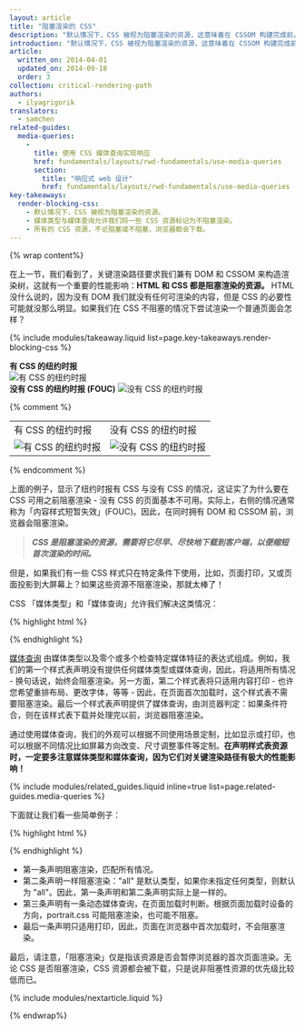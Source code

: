 ```yaml
---
layout: article
title: "阻塞渲染的 CSS"
description: "默认情况下，CSS 被视为阻塞渲染的资源，这意味着在 CSSOM 构建完成前，浏览器会暂停渲染任何已处理的内容。确保精减你的 CSS，尽快传送它，并使用媒体类型与媒体查询来解除阻塞。"
introduction: "默认情况下，CSS 被视为阻塞渲染的资源，这意味着在 CSSOM 构建完成前，浏览器会暂停渲染任何已处理的内容。确保精减你的 CSS，尽快传送它，并使用媒体类型与媒体查询来解除阻塞。"
article:
  written_on: 2014-04-01
  updated_on: 2014-09-18
  order: 3
collection: critical-rendering-path
authors:
  - ilyagrigorik
translators:
  - samchen
related-guides:
  media-queries:
    -
      title: 使用 CSS 媒体查询实现响应
      href: fundamentals/layouts/rwd-fundamentals/use-media-queries
      section:
        title: "响应式 web 设计"
        href: fundamentals/layouts/rwd-fundamentals/use-media-queries
key-takeaways:
  render-blocking-css:
    - 默认情况下，CSS 被视为阻塞渲染的资源。
    - 媒体类型与媒体查询允许我们将一些 CSS 资源标记为不阻塞渲染。
    - 所有的 CSS 资源，不论阻塞或不阻塞，浏览器都会下载。
---
```


{% wrap content%}

<style>
  img, video, object {
    max-width: 100%;
  }

  img.center {
    display: block;
    margin-left: auto;
    margin-right: auto;
  }
</style>


在上一节，我们看到了，关键渲染路径要求我们兼有 DOM 和 CSSOM 来构造渲染树，这就有一个重要的性能影响：**HTML 和 CSS 都是阻塞渲染的资源。** HTML 没什么说的，因为没有 DOM 我们就没有任何可渲染的内容，但是 CSS 的必要性可能就没那么明显。如果我们在 CSS 不阻塞的情况下尝试渲染一个普通页面会怎样？

{% include modules/takeaway.liquid list=page.key-takeaways.render-blocking-css %}

<div class="clear">
  <div class="g--half">
    <b>有 CSS 的纽约时报</b>
    <img class="center" src="images/nytimes-css-device.png" alt="有 CSS 的纽约时报">

  </div>

  <div class="g--half g--last">
    <b>没有 CSS 的纽约时报 (FOUC)</b>
    <img src="images/nytimes-nocss-device.png" alt="没有 CSS 的纽约时报">

  </div>
</div>

{% comment %}
<table>
<tr>
<td>有 CSS 的纽约时报</td>
<td>没有 CSS 的纽约时报</td>
</tr>
<tr>
<td><img src="images/nytimes-css-device.png" alt="有 CSS 的纽约时报" class="center"></td>
<td><img src="images/nytimes-nocss-device.png" alt="没有 CSS 的纽约时报" class="center"></td>
</tr>
</table>
{% endcomment %}

上面的例子，显示了纽约时报有 CSS 与没有 CSS 的情况，这证实了为什么要在 CSS 可用之前阻塞渲染 - 没有 CSS 的页面基本不可用。实际上，右侧的情况通常称为「内容样式短暂失效」(FOUC)。因此，在同时拥有 DOM 和 CSSOM 前，浏览器会阻塞渲染。

> **_CSS 是阻塞渲染的资源，需要将它尽早、尽快地下载到客户端，以便缩短首次渲染的时间。_**

但是，如果我们有一些 CSS 样式只在特定条件下使用，比如，页面打印，又或页面投影到大屏幕上？如果这些资源不阻塞渲染，那就太棒了！

CSS 「媒体类型」和「媒体查询」允许我们解决这类情况：

{% highlight html %}
<link href="style.css" rel="stylesheet">
<link href="print.css" rel="stylesheet" media="print">
<link href="other.css" rel="stylesheet" media="(min-width: 40em)">
{% endhighlight %}

[媒体查询]({{site.fundamentals}}/layouts/rwd-fundamentals/use-media-queries.html) 由媒体类型以及零个或多个检查特定媒体特征的表达式组成。例如，我们的第一个样式表声明没有提供任何媒体类型或媒体查询，因此，将适用所有情况 - 换句话说，始终会阻塞渲染。另一方面，第二个样式表将只适用内容打印 - 也许您希望重排布局、更改字体，等等 - 因此，在页面首次加载时，这个样式表不需要阻塞渲染。最后一个样式表声明提供了媒体查询，由浏览器判定：如果条件符合，则在该样式表下载并处理完以前，浏览器阻塞渲染。

通过使用媒体查询，我们的外观可以根据不同使用场景定制，比如显示或打印，也可以根据不同情况比如屏幕方向改变、尺寸调整事件等定制。**在声明样式表资源时，一定要多注意媒体类型和媒体查询，因为它们对关键渲染路径有极大的性能影响！**

{% include modules/related_guides.liquid inline=true list=page.related-guides.media-queries %}

下面就让我们看一些简单例子：

{% highlight html %}
<link href="style.css"    rel="stylesheet">
<link href="style.css"    rel="stylesheet" media="all">
<link href="portrait.css" rel="stylesheet" media="orientation:portrait">
<link href="print.css"    rel="stylesheet" media="print">
{% endhighlight %}

* 第一条声明阻塞渲染，匹配所有情况。
* 第二条声明一样阻塞渲染："all" 是默认类型，如果你未指定任何类型，则默认为 "all"。因此，第一条声明和第二条声明实际上是一样的。
* 第三条声明有一条动态媒体查询，在页面加载时判断。根据页面加载时设备的方向，portrait.css 可能阻塞渲染，也可能不阻塞。
* 最后一条声明只适用打印，因此，页面在浏览器中首次加载时，不会阻塞渲染。

最后，请注意，「阻塞渲染」仅是指该资源是否会暂停浏览器的首次页面渲染。无论 CSS 是否阻塞渲染，CSS 资源都会被下载，只是说非阻塞性资源的优先级比较低而已。

{% include modules/nextarticle.liquid %}

{% endwrap%}

